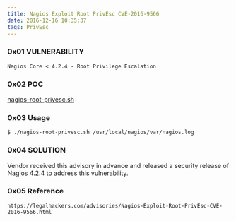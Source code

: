 ```yaml
---
title: Nagios Exploit Root PrivEsc CVE-2016-9566
date: 2016-12-16 10:35:37
tags: PrivEsc
---
```


### 0x01 VULNERABILITY
```
Nagios Core < 4.2.4 - Root Privilege Escalation
```

### 0x02 POC
[nagios-root-privesc.sh](https://gist.github.com/xl7dev/322b0f85dc9f6a06573302c7de4f4249)

### 0x03 Usage
```
$ ./nagios-root-privesc.sh /usr/local/nagios/var/nagios.log
```
### 0x04 SOLUTION

Vendor received this advisory in advance and released a security
release of Nagios 4.2.4 to address this vulnerability.

### 0x05 Reference
```
https://legalhackers.com/advisories/Nagios-Exploit-Root-PrivEsc-CVE-2016-9566.html
```